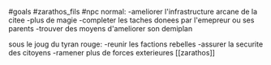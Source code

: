 #goals #zarathos_fils #npc 
normal:
-ameliorer l'infrastructure arcane de la citee
-plus de magie
-completer les taches donees par l'emepreur ou ses parents
-trouver des moyens d'ameliorer son demiplan

sous le joug du tyran rouge:
-reunir les factions rebelles
-assurer la securite des citoyens
-ramener plus de forces exterieures
[[zarathos]]
